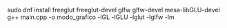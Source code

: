 sudo dnf install freeglut freeglut-devel glfw glfw-devel mesa-libGLU-devel
g++ main.cpp -o modo_grafico -lGL -lGLU -lglut -lglfw -lm
